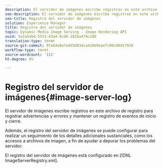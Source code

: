 ```yaml
---
description: El servidor de imágenes escribe registros en este archivo de registro para registrar advertencias y errores y mantener un registro de eventos de inicio y cierre.
seo-description: El servidor de imágenes escribe registros en este archivo de registro para registrar advertencias y errores y mantener un registro de eventos de inicio y cierre.
seo-title: Registro del servidor de imágenes
solution: Experience Manager
title: Registro del servidor de imágenes
topic: Dynamic Media Image Serving - Image Rendering API
uuid: 5a1a54bd-5553-43a4-9cd6-182ba474c2d0
translation-type: tm+mt
source-git-commit: 97a84e8e7edd3d834ca42069eae7c09c00d57938
workflow-type: tm+mt
source-wordcount: '111'
ht-degree: 0%

---
```



# Registro del servidor de imágenes{#image-server-log}

El servidor de imágenes escribe registros en este archivo de registro para registrar advertencias y errores y mantener un registro de eventos de inicio y cierre.

Además, el registro del servidor de imágenes se puede configurar para realizar un seguimiento de los detalles adicionales sustanciales, como los accesos a archivos de imagen, a fin de ayudar a depurar los problemas del servidor.

El registro del servidor de imágenes está configurado en [!DNL ImageServerRegistry.xml].

